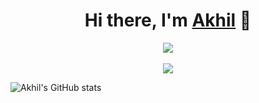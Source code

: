 <h1 align="center">Hi there, I'm <a href="https://akhilkumar.ga/">Akhil</a> 👋</h1>
<p align="center">
<a href="https://github.com/AkhilsWorkshop">
  <img src="https://github-readme-stats.vercel.app/api/top-langs/?username=AkhilsWorkshop&layout=compact&theme=dark&custom_title=Languages used by Akhil&card_width=445"/>
</a><br><br>
<a href="https://github.com/AkhilsWorkshop">
  <img src="https://github-readme-stats.vercel.app/api?username=AkhilsWorkshop&show_icons=true&theme=dark&count_private=true&hide=prs,issues,contribs&include_all_commits=true&custom_title=Akhil's Github Progress" />
</a>
</p>

<!--
**AkhilsWorkshop/AkhilsWorkshop** is a ✨ _special_ ✨ repository because its `README.md` (this file) appears on your GitHub profile.

Here are some ideas to get you started:

- 🔭 I’m currently working on ...
- 🌱 I’m currently learning ...
- 👯 I’m looking to collaborate on ...
- 🤔 I’m looking for help with ...
- 💬 Ask me about ...
- 📫 How to reach me: ...
- 😄 Pronouns: ...
- ⚡ Fun fact: ...
-->
![Akhil's GitHub stats](https://github-readme-stats.vercel.app/api?username=AkhilsWorkshop&show_icons=true)
